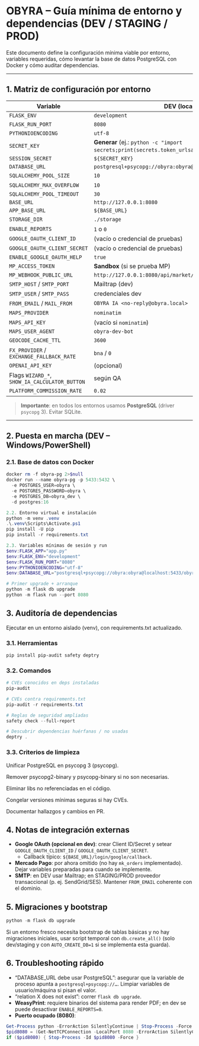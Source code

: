 # OBYRA – Guía mínima de entorno y dependencias (DEV / STAGING / PROD)

Este documento define la configuración mínima viable por entorno, variables requeridas, cómo levantar la base de datos PostgreSQL con Docker y cómo auditar dependencias.

---

## 1. Matriz de configuración por entorno

| Variable                          | DEV (local)                                   | STAGING                                         | PROD                                             |
|-----------------------------------|-----------------------------------------------|--------------------------------------------------|--------------------------------------------------|
| `FLASK_ENV`                       | `development`                                 | `production`                                     | `production`                                     |
| `FLASK_RUN_PORT`                  | `8080`                                        | (gestionado por WSGI/Reverse Proxy)              | (gestionado por WSGI/Reverse Proxy)              |
| `PYTHONIOENCODING`               | `utf-8`                                       | `utf-8`                                          | `utf-8`                                          |
| `SECRET_KEY`                      | **Generar** (ej.: `python -c "import secrets;print(secrets.token_urlsafe(32))"`) | **CREDENCIAL** (KMS/Secrets Manager) | **CREDENCIAL** (KMS/Secrets Manager) |
| `SESSION_SECRET`                  | `${SECRET_KEY}`                               | `${SECRET_KEY}`                                  | `${SECRET_KEY}`                                  |
| `DATABASE_URL`                    | `postgresql+psycopg://obyra:obyra@localhost:5433/obyra_dev` | `postgresql+psycopg://USER:PASS@HOST:PORT/DB`    | `postgresql+psycopg://USER:PASS@HOST:PORT/DB`    |
| `SQLALCHEMY_POOL_SIZE`            | `10`                                          | `20`                                             | `20`–`50` según carga                            |
| `SQLALCHEMY_MAX_OVERFLOW`         | `10`                                          | `20`                                             | `20`–`50`                                        |
| `SQLALCHEMY_POOL_TIMEOUT`         | `30`                                          | `30`                                             | `30`                                             |
| `BASE_URL`                        | `http://127.0.0.1:8080`                       | `https://staging.obyra.example`                  | `https://app.obyra.example`                      |
| `APP_BASE_URL`                    | `${BASE_URL}`                                 | `${BASE_URL}`                                    | `${BASE_URL}`                                    |
| `STORAGE_DIR`                     | `./storage`                                   | ruta persistente                                 | ruta persistente                                 |
| `ENABLE_REPORTS`                  | `1` o `0`                                     | `1`                                              | `1`                                              |
| `GOOGLE_OAUTH_CLIENT_ID`          | (vacío o credencial de pruebas)               | **CREDENCIAL**                                   | **CREDENCIAL**                                   |
| `GOOGLE_OAUTH_CLIENT_SECRET`      | (vacío o credencial de pruebas)               | **CREDENCIAL**                                   | **CREDENCIAL**                                   |
| `ENABLE_GOOGLE_OAUTH_HELP`        | `true`                                        | `false`                                          | `false`                                          |
| `MP_ACCESS_TOKEN`                 | **Sandbox** (si se prueba MP)                 | **Prod (secreto)**                                | **Prod (secreto)**                                |
| `MP_WEBHOOK_PUBLIC_URL`           | `http://127.0.0.1:8080/api/market/payments/mp/webhook` | `https://staging.obyra.example/api/market/payments/mp/webhook` | `https://app.obyra.example/api/market/payments/mp/webhook` |
| `SMTP_HOST` / `SMTP_PORT`         | Mailtrap (dev)                                | Proveedor transaccional (SendGrid/SES/etc.)       | Proveedor transaccional                           |
| `SMTP_USER` / `SMTP_PASS`         | credenciales dev                              | **CREDENCIAL**                                    | **CREDENCIAL**                                    |
| `FROM_EMAIL` / `MAIL_FROM`        | `OBYRA IA <no-reply@obyra.local>`             | `no-reply@staging.obyra.example`                 | `no-reply@app.obyra.example`                     |
| `MAPS_PROVIDER`                   | `nominatim`                                   | `nominatim` o provider con API key               | provider con API key                              |
| `MAPS_API_KEY`                    | (vacío si `nominatim`)                        | **CREDENCIAL si aplica**                          | **CREDENCIAL si aplica**                          |
| `MAPS_USER_AGENT`                 | `obyra-dev-bot`                               | `obyra-stg-bot`                                   | `obyra-prod-bot`                                  |
| `GEOCODE_CACHE_TTL`               | `3600`                                        | `3600`–`21600`                                    | `3600`–`21600`                                    |
| `FX_PROVIDER` / `EXCHANGE_FALLBACK_RATE` | `bna` / `0`                          | `bna` o servicio externo                          | servicio externo confiable                        |
| `OPENAI_API_KEY`                  | (opcional)                                    | **CREDENCIAL** (si se usa)                        | **CREDENCIAL** (si se usa)                        |
| Flags `WIZARD_*`, `SHOW_IA_CALCULATOR_BUTTON` | según QA                      | según QA                                         | según producto                                    |
| `PLATFORM_COMMISSION_RATE`        | `0.02`                                        | según negocio                                     | según negocio                                     |

> **Importante**: en todos los entornos usamos **PostgreSQL** (driver `psycopg` 3). Evitar SQLite.

---

## 2. Puesta en marcha (DEV – Windows/PowerShell)

### 2.1. Base de datos con Docker
```powershell
docker rm -f obyra-pg 2>$null
docker run --name obyra-pg -p 5433:5432 \
  -e POSTGRES_USER=obyra \
  -e POSTGRES_PASSWORD=obyra \
  -e POSTGRES_DB=obyra_dev \
  -d postgres:16

2.2. Entorno virtual e instalación
python -m venv .venv
.\.venv\Scripts\Activate.ps1
pip install -U pip
pip install -r requirements.txt

2.3. Variables mínimas de sesión y run
$env:FLASK_APP="app.py"
$env:FLASK_ENV="development"
$env:FLASK_RUN_PORT="8080"
$env:PYTHONIOENCODING="utf-8"
$env:DATABASE_URL="postgresql+psycopg://obyra:obyra@localhost:5433/obyra_dev"

# Primer upgrade + arranque
python -m flask db upgrade
python -m flask run --port 8080
```

## 3. Auditoría de dependencias

Ejecutar en un entorno aislado (venv), con requirements.txt actualizado.

### 3.1. Herramientas
```powershell
pip install pip-audit safety deptry
```

### 3.2. Comandos
```powershell
# CVEs conocidos en deps instaladas
pip-audit

# CVEs contra requirements.txt
pip-audit -r requirements.txt

# Reglas de seguridad ampliadas
safety check --full-report

# Descubrir dependencias huérfanas / no usadas
deptry .
```

### 3.3. Criterios de limpieza

Unificar PostgreSQL en psycopg 3 (psycopg).

Remover psycopg2-binary y psycopg-binary si no son necesarias.

Eliminar libs no referenciadas en el código.

Congelar versiones mínimas seguras si hay CVEs.

Documentar hallazgos y cambios en PR.

## 4. Notas de integración externas

- **Google OAuth (opcional en dev)**: crear Client ID/Secret y setear `GOOGLE_OAUTH_CLIENT_ID` / `GOOGLE_OAUTH_CLIENT_SECRET`.
  - Callback típico: `${BASE_URL}/login/google/callback`.
- **Mercado Pago**: por ahora omitido (no hay `mk_orders` implementado). Dejar variables preparadas para cuando se implemente.
- **SMTP**: en DEV usar Mailtrap; en STAGING/PROD proveedor transaccional (p. ej. SendGrid/SES). Mantener `FROM_EMAIL` coherente con el dominio.

## 5. Migraciones y bootstrap

```powershell
python -m flask db upgrade
```

Si un entorno fresco necesita bootstrap de tablas básicas y no hay migraciones iniciales, usar script temporal con `db.create_all()` (solo dev/staging y con `AUTO_CREATE_DB=1` si se implementa esta guarda).

## 6. Troubleshooting rápido

- “DATABASE_URL debe usar PostgreSQL”: asegurar que la variable de proceso apunta a `postgresql+psycopg://…`. Limpiar variables de usuario/máquina si pisan el valor.
- “relation X does not exist”: correr `flask db upgrade`.
- **WeasyPrint**: requiere binarios del sistema para render PDF; en dev se puede desactivar `ENABLE_REPORTS=0`.
- **Puerto ocupado (8080)**:

```powershell
Get-Process python -ErrorAction SilentlyContinue | Stop-Process -Force
$pid8080 = (Get-NetTCPConnection -LocalPort 8080 -ErrorAction SilentlyContinue | Select-Object -First 1).OwningProcess
if ($pid8080) { Stop-Process -Id $pid8080 -Force }
```
